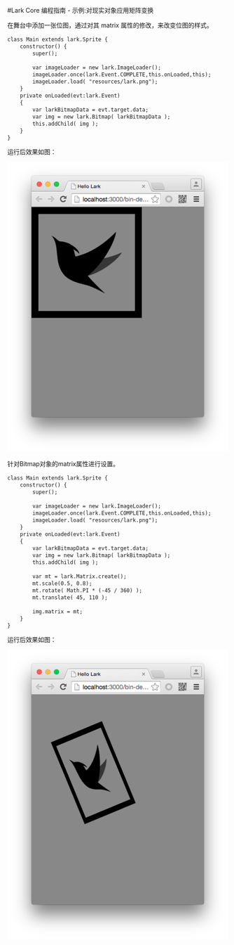 #Lark Core 编程指南 - 示例:对现实对象应用矩阵变换


在舞台中添加一张位图，通过对其 matrix 属性的修改，来改变位图的样式。

```
class Main extends lark.Sprite {
    constructor() {
        super();

        var imageLoader = new lark.ImageLoader();
        imageLoader.once(lark.Event.COMPLETE,this.onLoaded,this);
        imageLoader.load( "resources/lark.png");
    }
    private onLoaded(evt:lark.Event)
    {
        var larkBitmapData = evt.target.data;
        var img = new lark.Bitmap( larkBitmapData );
        this.addChild( img );
    }
}
```

运行后效果如图：

![matrix](image/10-5-1.png)


针对Bitmap对象的matrix属性进行设置。


```
class Main extends lark.Sprite {
    constructor() {
        super();

        var imageLoader = new lark.ImageLoader();
        imageLoader.once(lark.Event.COMPLETE,this.onLoaded,this);
        imageLoader.load( "resources/lark.png");
    }
    private onLoaded(evt:lark.Event)
    {
        var larkBitmapData = evt.target.data;
        var img = new lark.Bitmap( larkBitmapData );
        this.addChild( img );

        var mt = lark.Matrix.create();
        mt.scale(0.5, 0.8);
        mt.rotate( Math.PI * (-45 / 360) );
        mt.translate( 45, 110 );

        img.matrix = mt;
    }
}
```

运行后效果如图：

![matrix](image/10-5-2.png)
